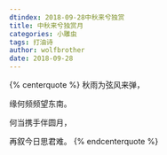 ```yaml
---
dtindex: 2018-09-28中秋来兮独赏
title: 中秋来兮独赏月
categories: 小雕虫
tags: 打油诗
author: wolfbrother
date: 2018-09-28 
---
```


{% centerquote %}
秋雨为弦风来弹，

缘何频频望东南。

何当携手伴圆月，

再叙今日思君难。
{% endcenterquote %}
